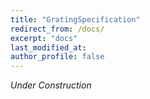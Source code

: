 ```yaml
---
title: "GratingSpecification"
redirect_from: /docs/
excerpt: "docs"
last_modified_at: 
author_profile: false
---
```


*Under Construction*